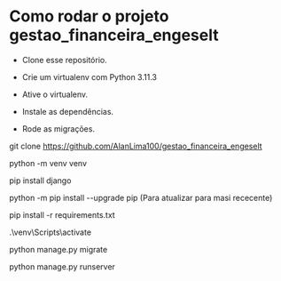 # Como rodar o projeto gestao_financeira_engeselt


  - Clone esse repositório.
  
  - Crie um virtualenv com Python 3.11.3
  
  - Ative o virtualenv.
  
  - Instale as dependências.
  
  - Rode as migrações.
  



git clone https://github.com/AlanLima100/gestao_financeira_engeselt

python -m venv venv

pip install django

python -m pip install --upgrade pip (Para atualizar para masi rececente)

pip install -r requirements.txt

.\venv\Scripts\activate

python manage.py migrate

python manage.py runserver
